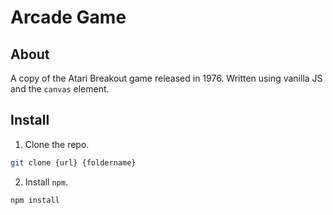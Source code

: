 # Arcade Game

## About 

A copy of the Atari Breakout game released in 1976. Written using vanilla JS and the `canvas` element. 

## Install 

1. Clone the repo. 
```bash
git clone {url} {foldername}
```
2. Install `npm`. 
```bash
npm install
```


